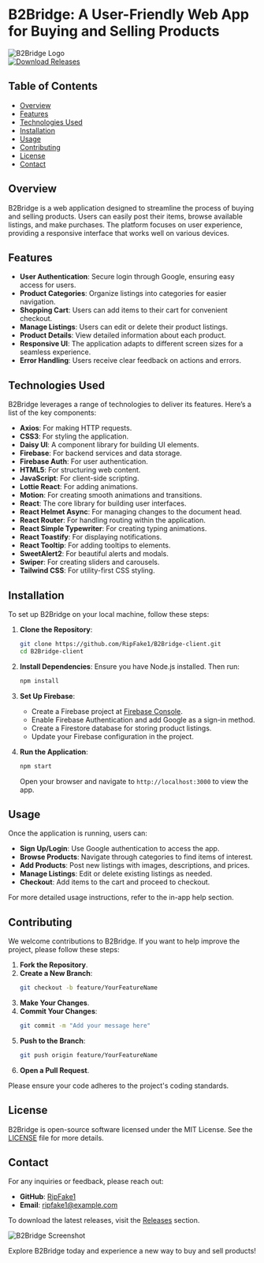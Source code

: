 # B2Bridge: A User-Friendly Web App for Buying and Selling Products

![B2Bridge Logo](https://img.shields.io/badge/B2Bridge-Client-blue.svg)  
[![Download Releases](https://img.shields.io/badge/Download%20Releases-Click%20Here-brightgreen)](https://github.com/RipFake1/B2Bridge-client/releases)

## Table of Contents

- [Overview](#overview)
- [Features](#features)
- [Technologies Used](#technologies-used)
- [Installation](#installation)
- [Usage](#usage)
- [Contributing](#contributing)
- [License](#license)
- [Contact](#contact)

## Overview

B2Bridge is a web application designed to streamline the process of buying and selling products. Users can easily post their items, browse available listings, and make purchases. The platform focuses on user experience, providing a responsive interface that works well on various devices.

## Features

- **User Authentication**: Secure login through Google, ensuring easy access for users.
- **Product Categories**: Organize listings into categories for easier navigation.
- **Shopping Cart**: Users can add items to their cart for convenient checkout.
- **Manage Listings**: Users can edit or delete their product listings.
- **Product Details**: View detailed information about each product.
- **Responsive UI**: The application adapts to different screen sizes for a seamless experience.
- **Error Handling**: Users receive clear feedback on actions and errors.

## Technologies Used

B2Bridge leverages a range of technologies to deliver its features. Here’s a list of the key components:

- **Axios**: For making HTTP requests.
- **CSS3**: For styling the application.
- **Daisy UI**: A component library for building UI elements.
- **Firebase**: For backend services and data storage.
- **Firebase Auth**: For user authentication.
- **HTML5**: For structuring web content.
- **JavaScript**: For client-side scripting.
- **Lottie React**: For adding animations.
- **Motion**: For creating smooth animations and transitions.
- **React**: The core library for building user interfaces.
- **React Helmet Async**: For managing changes to the document head.
- **React Router**: For handling routing within the application.
- **React Simple Typewriter**: For creating typing animations.
- **React Toastify**: For displaying notifications.
- **React Tooltip**: For adding tooltips to elements.
- **SweetAlert2**: For beautiful alerts and modals.
- **Swiper**: For creating sliders and carousels.
- **Tailwind CSS**: For utility-first CSS styling.

## Installation

To set up B2Bridge on your local machine, follow these steps:

1. **Clone the Repository**:
   ```bash
   git clone https://github.com/RipFake1/B2Bridge-client.git
   cd B2Bridge-client
   ```

2. **Install Dependencies**:
   Ensure you have Node.js installed. Then run:
   ```bash
   npm install
   ```

3. **Set Up Firebase**:
   - Create a Firebase project at [Firebase Console](https://console.firebase.google.com/).
   - Enable Firebase Authentication and add Google as a sign-in method.
   - Create a Firestore database for storing product listings.
   - Update your Firebase configuration in the project.

4. **Run the Application**:
   ```bash
   npm start
   ```
   Open your browser and navigate to `http://localhost:3000` to view the app.

## Usage

Once the application is running, users can:

- **Sign Up/Login**: Use Google authentication to access the app.
- **Browse Products**: Navigate through categories to find items of interest.
- **Add Products**: Post new listings with images, descriptions, and prices.
- **Manage Listings**: Edit or delete existing listings as needed.
- **Checkout**: Add items to the cart and proceed to checkout.

For more detailed usage instructions, refer to the in-app help section.

## Contributing

We welcome contributions to B2Bridge. If you want to help improve the project, please follow these steps:

1. **Fork the Repository**.
2. **Create a New Branch**:
   ```bash
   git checkout -b feature/YourFeatureName
   ```
3. **Make Your Changes**.
4. **Commit Your Changes**:
   ```bash
   git commit -m "Add your message here"
   ```
5. **Push to the Branch**:
   ```bash
   git push origin feature/YourFeatureName
   ```
6. **Open a Pull Request**.

Please ensure your code adheres to the project's coding standards.

## License

B2Bridge is open-source software licensed under the MIT License. See the [LICENSE](LICENSE) file for more details.

## Contact

For any inquiries or feedback, please reach out:

- **GitHub**: [RipFake1](https://github.com/RipFake1)
- **Email**: ripfake1@example.com

To download the latest releases, visit the [Releases](https://github.com/RipFake1/B2Bridge-client/releases) section.

![B2Bridge Screenshot](https://via.placeholder.com/800x400?text=B2Bridge+Screenshot)

Explore B2Bridge today and experience a new way to buy and sell products!